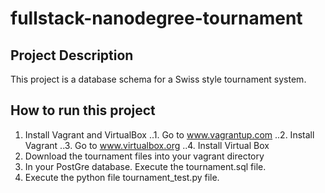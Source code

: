 # fullstack-nanodegree-tournament

## Project Description
This project is a database schema for a Swiss style tournament system.

## How to run this project
1. Install Vagrant and VirtualBox
..1. Go to www.vagrantup.com
..2. Install Vagrant
..3. Go to www.virtualbox.org
..4. Install Virtual Box
2. Download the tournament files into your vagrant directory
3. In your PostGre database. Execute the tournament.sql file. 
4. Execute the python file tournament_test.py file. 
